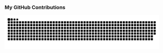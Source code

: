 
### My GitHub Contributions

![](https://github.com/dongdatangjie/dongdatangjie/blob/main/assets/github-contribution-grid-snake.svg)
